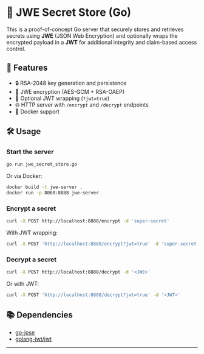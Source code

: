 # 🔐 JWE Secret Store (Go)

This is a proof-of-concept Go server that securely stores and retrieves secrets using **JWE** (JSON Web Encryption) and optionally wraps the encrypted payload in a **JWT** for additional integrity and claim-based access control.

## 🚀 Features

- 🔒 RSA-2048 key generation and persistence
- 🔐 JWE encryption (AES-GCM + RSA-OAEP)
- 🧾 Optional JWT wrapping (`?jwt=true`)
- 🌐 HTTP server with `/encrypt` and `/decrypt` endpoints
- 🐳 Docker support

## 🛠 Usage

### Start the server

```bash
go run jwe_secret_store.go
```

Or via Docker:

```bash
docker build -t jwe-server .
docker run -p 8080:8888 jwe-server
```

### Encrypt a secret

```bash
curl -X POST http://localhost:8888/encrypt -d 'super-secret'
```

With JWT wrapping:

```bash
curl -X POST 'http://localhost:8888/encrypt?jwt=true' -d 'super-secret'
```

### Decrypt a secret

```bash
curl -X POST http://localhost:8888/decrypt -d '<JWE>'
```

Or with JWT:

```bash
curl -X POST 'http://localhost:8888/decrypt?jwt=true' -d '<JWT>'
```

## 📚 Dependencies

- [go-jose](https://github.com/square/go-jose)
- [golang-jwt/jwt](https://github.com/golang-jwt/jwt)

---
